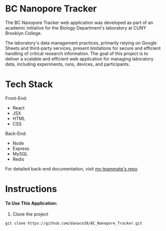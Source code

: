 # BC Nanopore Tracker

The BC Nanopore Tracker web application was developed as part of an academic initiative for the Biology Department's laboratory at CUNY Brooklyn College. 

The laboratory's data management practices, primarily relying on Google Sheets and third-party services, present limitations for secure and efficient handling of critical research information. The goal of this project is to deliver a scalable and efficient web application for managing laboratory data, including experiments, runs, devices, and participants. 

# Tech Stack

Front-End:
* React
* JSX
* HTML
* CSS

Back-End:
* Node
* Express
* MySQL
* Redis

For detailed back-end documentation, visit [my teammate's repo](https://github.com/FrankRenN/BC_Nanopore_Tracker/tree/main)

# Instructions 

#### To Use This Application:
1. Clone the project
```
git clone https://github.com/danace38/BC_Nanopore_Tracker.git
```
